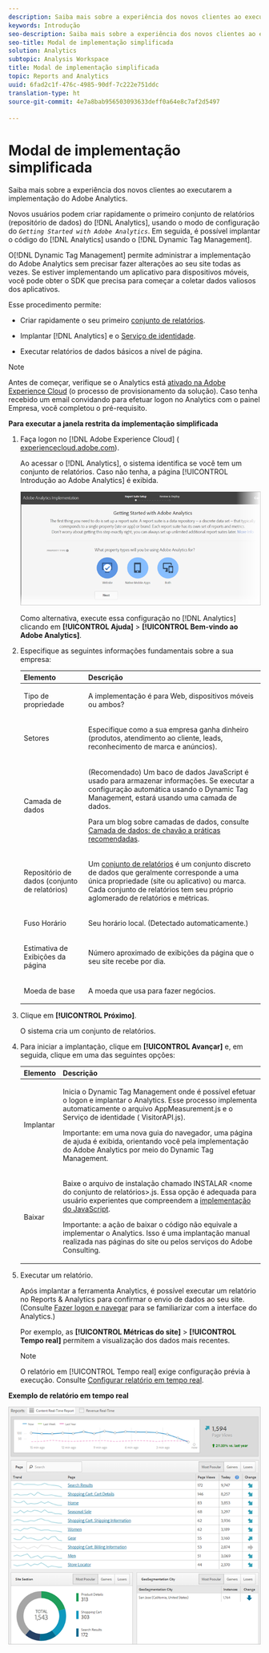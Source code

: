 ```yaml
---
description: Saiba mais sobre a experiência dos novos clientes ao executarem a implementação do Adobe Analytics.
keywords: Introdução
seo-description: Saiba mais sobre a experiência dos novos clientes ao executarem a implementação do Adobe Analytics.
seo-title: Modal de implementação simplificada
solution: Analytics
subtopic: Analysis Workspace
title: Modal de implementação simplificada
topic: Reports and Analytics
uuid: 6fad2c1f-476c-4985-90df-7c222e751ddc
translation-type: ht
source-git-commit: 4e7a8bab956503093633deff0a64e8c7af2d5497

---
```



# Modal de implementação simplificada

Saiba mais sobre a experiência dos novos clientes ao executarem a implementação do Adobe Analytics.

<!-- 

<p>https://activation.adobedtm.com/index.php?redirected=1 </p>

 -->

Novos usuários podem criar rapidamente o primeiro conjunto de relatórios (repositório de dados) do [!DNL Analytics], usando o modo de configuração do *`Getting Started with Adobe Analytics`*. Em seguida, é possível implantar o código do [!DNL Analytics] usando o [!DNL Dynamic Tag Management].

O[!DNL Dynamic Tag Management] permite administrar a implementação do Adobe Analytics sem precisar fazer alterações ao seu site todas as vezes. Se estiver implementando um aplicativo para dispositivos móveis, você pode obter o SDK que precisa para começar a coletar dados valiosos dos aplicativos.

Esse procedimento permite:

* Criar rapidamente o seu primeiro [conjunto de relatórios](https://marketing.adobe.com/resources/help/pt_BR/analytics/getting-started/report-suites.html).
* Implantar [!DNL Analytics] e o [Serviço de identidade](Servicehttps://marketing.adobe.com/resources/help/pt_BR/mcvid/).

* Executar relatórios de dados básicos a nível de página.

>[!NOTE]
>
>Antes de começar, verifique se o Analytics está [ativado na Adobe Experience Cloud](https://marketing.adobe.com/resources/help/pt_BR/mcloud/core_services.html) (o processo de provisionamento da solução). Caso tenha recebido um email convidando para efetuar logon no Analytics com o painel Empresa, você completou o pré-requisito.

**Para executar a janela restrita da implementação simplificada**

1. Faça logon no [!DNL Adobe Experience Cloud] ( [experiencecloud.adobe.com](https://experiencecloud.adobe.com)).

   Ao acessar o [!DNL Analytics], o sistema identifica se você tem um conjunto de relatórios. Caso não tenha, a página [!UICONTROL Introdução ao Adobe Analytics] é exibida.

   ![](assets/analytics-implementation-rs-wizard.png)

   Como alternativa, execute essa configuração no [!DNL Analytics] clicando em **[!UICONTROL Ajuda]** &gt; **[!UICONTROL Bem-vindo ao Adobe Analytics]**.

1. Especifique as seguintes informações fundamentais sobre a sua empresa:

   <table id="table_1741878A1B284CB78D297D531DC703D6"> 
     <thead> 
      <tr> 
       <th colname="col1" class="entry"> Elemento </th> 
       <th colname="col2" class="entry"> Descrição </th> 
      </tr> 
     </thead>
     <tbody> 
      <tr> 
       <td colname="col1"> <p>Tipo de propriedade </p> </td> 
       <td colname="col2"> <p>A implementação é para Web, dispositivos móveis ou ambos? </p> </td> 
      </tr> 
      <tr> 
       <td colname="col1"> <p>Setores </p> </td> 
       <td colname="col2"> <p>Especifique como a sua empresa ganha dinheiro (produtos, atendimento ao cliente, leads, reconhecimento de marca e anúncios). </p> </td> 
      </tr> 
      <tr> 
       <td colname="col1"> <p>Camada de dados </p> </td> 
       <td colname="col2"> <p>(Recomendado) Um baco de dados JavaScript é usado para armazenar informações. Se executar a configuração automática usando o Dynamic Tag Management, estará usando uma camada de dados. </p> <p>Para um blog sobre camadas de dados, consulte <a href="https://blogs.adobe.com/digitalmarketing/analytics/data-layers-buzzword-best-practice/" format="http" scope="external">Camada de dados: de chavão a práticas recomendadas</a>. </p> </td> 
      </tr> 
      <tr> 
       <td colname="col1"> <p>Repositório de dados (conjunto de relatórios) </p> </td> 
       <td colname="col2"> <p> Um <a href="https://marketing.adobe.com/resources/help/pt_BR/analytics/getting-started/report-suites.html" format="html" scope="external">conjunto de relatórios</a> é um conjunto discreto de dados que geralmente corresponde a uma única propriedade (site ou aplicativo) ou marca. Cada conjunto de relatórios tem seu próprio aglomerado de relatórios e métricas. </p> </td> 
      </tr> 
      <tr> 
       <td colname="col1"> <p>Fuso Horário </p> </td> 
       <td colname="col2"> <p>Seu horário local. (Detectado automaticamente.) </p> </td> 
      </tr> 
      <tr> 
       <td colname="col1"> <p>Estimativa de Exibições da página </p> </td> 
       <td colname="col2"> <p>Número aproximado de exibições da página que o seu site recebe por dia. </p> </td> 
      </tr> 
      <tr> 
       <td colname="col1"> <p>Moeda de base </p> </td> 
       <td colname="col2"> <p>A moeda que usa para fazer negócios. </p> </td> 
      </tr> 
     </tbody> 
    </table>

1. Clique em **[!UICONTROL Próximo]**.

   O sistema cria um conjunto de relatórios.

1. Para iniciar a implantação, clique em **[!UICONTROL Avançar]** e, em seguida, clique em uma das seguintes opções:

   <table id="table_71C7F7B9677346CD8D5130519D32464B"> 
     <thead> 
      <tr> 
       <th colname="col1" class="entry"> Elemento </th> 
       <th colname="col2" class="entry"> Descrição </th> 
      </tr> 
     </thead>
     <tbody> 
      <tr> 
       <td colname="col1"> <p>Implantar </p> </td> 
       <td colname="col2"> <p> Inicia o <span class="keyword">Dynamic Tag Management</span> onde é possível efetuar o logon e implantar o Analytics. Esse processo implementa automaticamente o arquivo <span class="filepath">AppMeasurement.js</span> e o Serviço de identidade (<span class="filepath"> VisitorAPI.js</span>). </p> <p> <p>Importante: em uma nova guia do navegador, uma página de ajuda é exibida, orientando você pela implementação do <span class="keyword">Adobe Analytics</span> por meio do Dynamic Tag Management. </p> </p> </td> 
      </tr> 
      <tr> 
       <td colname="col1"> <p>Baixar </p> </td> 
       <td colname="col2"> <p> Baixe o arquivo de instalação chamado <span class="filepath">INSTALAR &lt;nome do conjunto de relatórios&gt;.js</span>. Essa opção é adequada para usuário experientes que compreendem a <a href="https://marketing.adobe.com/resources/help/pt_BR/sc/implement/js_implementation.html" format="html" scope="external">implementação do JavaScript</a>. </p> <p> <p>Importante: a ação de baixar o código não equivale a implementar o <span class="keyword">Analytics</span>. Isso é uma implantação manual realizada nas páginas do site ou pelos serviços do Adobe Consulting. </p> </p> </td> 
      </tr> 
     </tbody> 
    </table>

1. Executar um relatório.

   Após implantar a ferramenta Analytics, é possível executar um relatório no Reports &amp; Analytics para confirmar o envio de dados ao seu site. (Consulte [Fazer logon e navegar](https://marketing.adobe.com/resources/help/pt_BR/analytics/getting-started/analytics-navigation.html) para se familiarizar com a interface do Analytics.)

   Por exemplo, as **[!UICONTROL Métricas do site]** &gt; **[!UICONTROL Tempo real]** permitem a visualização dos dados mais recentes.

   >[!NOTE]
   >
   >O relatório em [!UICONTROL Tempo real] exige configuração prévia à execução. Consulte [Configurar relatório em tempo real](https://marketing.adobe.com/resources/help/pt_BR/reference/t_realtime_admin.html).

**Exemplo de relatório em tempo real**

![](assets/real-time-report.png)
